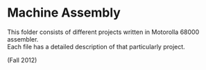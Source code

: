 Machine Assembly
================
This folder consists of different projects written in Motorolla 68000 assembler.  
Each file has a detailed description of that particularly project.

(Fall 2012)
